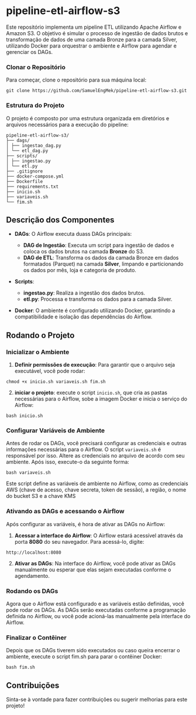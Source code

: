 # pipeline-etl-airflow-s3

Este repositório implementa um pipeline ETL utilizando Apache Airflow e Amazon S3. O objetivo é simular o processo de ingestão de dados brutos e transformação de dados de uma camada Bronze para a camada Silver, utilizando Docker para orquestrar o ambiente e Airflow para agendar e gerenciar os DAGs.


### Clonar o Repositório

Para começar, clone o repositório para sua máquina local:

```
git clone https://github.com/SamuelEngMek/pipeline-etl-airflow-s3.git
```

### Estrutura do Projeto

O projeto é composto por uma estrutura organizada em diretórios e arquivos necessários para a execução do pipeline:

```
pipeline-etl-airflow-s3/
├── dags/
│ ├── ingestao_dag.py 
│ └── etl_dag.py 
├── scripts/ 
│ ├── ingestao.py 
│ └── etl.py 
├── .gitignore 
├── docker-compose.yml
├── Dockerfile 
├── requirements.txt 
├── inicio.sh
├── variaveis.sh 
└── fim.sh
```

## Descrição dos Componentes

-   **DAGs**: O Airflow executa duass DAGs principais:
    -   **DAG de Ingestão**: Executa um script para ingestão de dados e coloca os dados brutos na camada **Bronze** do S3.
    -   **DAG de ETL**: Transforma os dados da camada Bronze em dados formatados (Parquet) na camada **Silver**, limpando e particionando os dados por mês, loja e categoria de produto.
-   **Scripts**:
    -   **ingestao.py**: Realiza a ingestão dos dados brutos.
    -   **etl.py**: Processa e transforma os dados para a camada Silver.
  
-   **Docker**: O ambiente é configurado utilizando Docker, garantindo a compatibilidade e isolação das dependências do Airflow.


## Rodando o Projeto
### Inicializar o Ambiente

1. **Definir permissões de execução**: Para garantir que o arquivo seja executável, você pode rodar:
```
chmod +x inicio.sh variaveis.sh fim.sh
```

2. **iniciar o projeto**: execute o script `inicio.sh`, que cria as pastas necessárias para o Airflow, sobe a imagem Docker e inicia o serviço do Airflow:

```
bash inicio.sh
```

### Configurar Variáveis de Ambiente

Antes de rodar os DAGs, você precisará configurar as credenciais e outras informações necessárias para o Airflow. O script `variaveis.sh` é responsável por isso. Altere as credenciais no arquivo de acordo com seu ambiente. Após isso, execute-o da seguinte forma:

```
bash variaveis.sh
```

Este script define as variáveis de ambiente no Airflow, como as credenciais AWS (chave de acesso, chave secreta, token de sessão), a região, o nome do bucket S3 e a chave KMS

### Ativando as DAGs e acessando o Airflow

Após configurar as variáveis, é hora de ativar as DAGs no Airflow:
1. **Acessar a interface do Airflow**: O Airflow estará acessível através da porta **8080** do seu navegador. Para acessá-lo, digite:

```
http://localhost:8080
```

2. **Ativar as DAGs**: Na interface do Airflow, você pode ativar as DAGs manualmente ou esperar que elas sejam executadas conforme o agendamento.


### Rodando os DAGs
Agora que o Airflow está configurado e as variáveis estão definidas, você pode rodar os DAGs. As DAGs serão executadas conforme a programação definida no Airflow, ou você pode acioná-las manualmente pela interface do Airflow.

### Finalizar o Contêiner

Depois que os DAGs tiverem sido executados ou caso queira encerrar o ambiente, execute o script fim.sh para parar o contêiner Docker:

```
bash fim.sh
```

## Contribuições

Sinta-se à vontade para fazer contribuições ou sugerir melhorias para este projeto!
